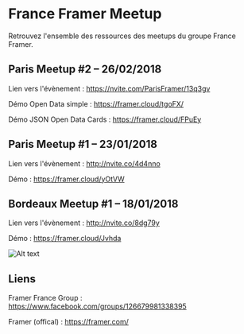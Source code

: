 # France Framer Meetup

Retrouvez l'ensemble des ressources des meetups du groupe France Framer.

## Paris Meetup #2 – 26/02/2018

Lien vers l'évènement : https://nvite.com/ParisFramer/13q3gv

Démo Open Data simple : https://framer.cloud/tgoFX/

Démo JSON Open Data Cards : https://framer.cloud/FPuEy

## Paris Meetup #1 – 23/01/2018

Lien vers l'évènement : http://nvite.co/4d4nno

Démo : https://framer.cloud/yOtVW

## Bordeaux Meetup #1 – 18/01/2018

Lien vers l'évènement : http://nvite.co/8dg79y

Démo : https://framer.cloud/Jvhda

![Alt text](https://github.com/yannbellot/FranceFramerMeetup/blob/master/sreenShot_meetupDemo.png)

## Liens

Framer France Group : https://www.facebook.com/groups/126679981338395

Framer (offical) : https://framer.com/
